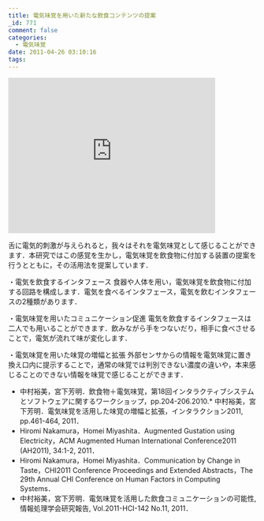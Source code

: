 ```yaml
---
title: 電気味覚を用いた新たな飲食コンテンツの提案
_id: 771
comment: false
categories:
  - 電気味覚
date: 2011-04-26 03:10:16
tags:
---
```



<iframe width="420" height="315" src="https://www.youtube.com/embed/jPQvQVi3vdE" frameborder="0" allowfullscreen></iframe>



舌に電気的刺激が与えられると，我々はそれを電気味覚として感じることができます．本研究ではこの感覚を生かし，電気味覚を飲食物に付加する装置の提案を行うとともに，その活用法を提案しています．

・電気を飲食するインタフェース
食器や人体を用い，電気味覚を飲食物に付加する回路を構成します．電気を食べるインタフェース，電気を飲むインタフェースの2種類があります．

・電気味覚を用いたコミュニケーション促進
電気を飲食するインタフェースは二人でも用いることができます．飲みながら手をつないだり，相手に食べさせることで，電気が流れて味が変化します．

・電気味覚を用いた味覚の増幅と拡張
外部センサからの情報を電気味覚に置き換え口内に提示することで，通常の味覚では判別できない濃度の違いや，本来感じることのできない情報を味覚で感じることができます．

*   中村裕美，宮下芳明．飲食物＋電気味覚，第18回インタラクティブシステムとソフトウェアに関するワークショップ，pp.204-206.2010\.*   中村裕美，宮下芳明．電気味覚を活用した味覚の増幅と拡張，インタラクション2011, pp.461-464, 2011．
*   Hiromi Nakamura，Homei Miyashita．Augmented Gustation using Electricity，ACM Augmented Human International Conference2011 (AH2011), 34:1-2, 2011．
*   Hiromi Nakamura，Homei Miyashita．Communication by Change in Taste，CHI2011 Conference Proceedings and Extended Abstracts，The 29th Annual CHI Conference on Human Factors in Computing Systems．
*   中村裕美，宮下芳明．電気味覚を活用した飲食コミュニケーションの可能性, 情報処理学会研究報告, Vol.2011-HCI-142 No.11, 2011．
